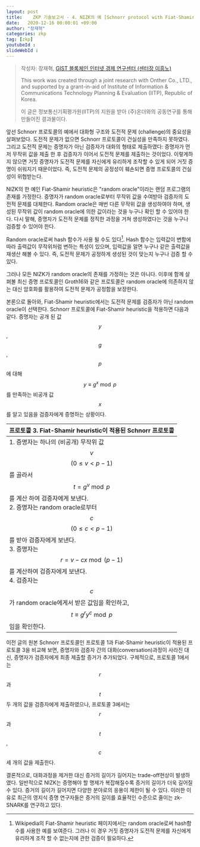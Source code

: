 ```yaml
---
layout: post
title:    ZKP 기술보고서 - 4. NIZK의 예 [Schnorr protocol with Fiat-Shamir heuristic]
date:   2020-12-16 00:00:01 +09:00
author: "장재혁"
categories: zkp
tag: [zkp]
youtubeId :
slideWebId :
---
```



> 작성자: 장재혁, [GIST 블록체인 인터넷 경제 연구센터 (센터장 이흥노)](https://infonet.gist.ac.kr/?page_id=6711)
>
> This work was created through a joint research with Onther Co., LTD., and supported by a grant-in-aid of Institute of Information & Communications Technology Planning & Evaluation (IITP), Republic of Korea.
>
> 이 글은 정보통신기획평가원(IITP)의 지원을 받아 (주)온더와의 공동연구를 통해 만들어진 결과물이다.

앞선 Schnorr 프로토콜의 예에서 대화형 구조와 도전적 문제 (challenge)의 중요성을 살펴보았다. 도전적 문제가 없으면 Schnorr 프로토콜이 건실성을 만족하지 못하였다. 그리고 도전적 문제는 증명자가 아닌 검증자가 대화의 형태로 제출하였다: 증명자가 먼저 무작위 값을 제출 한 후 검증자가 이어서 도전적 문제를 제출하는 것이었다. 이렇게하지 않으면 거짓 증명자가 도전적 문제를 자신에게 유리하게 조작할 수 있게 되어 거짓 증명이 쉬워지기 때문이었다. 즉, 도전적 문제의 공정성이 훼손되면 증명 프로토콜의 건실성이 위협받는다.

NIZK의 한 예인 Fiat-Shamir heuristic은 "random oracle"이라는 랜덤 프로그램의 존재를 가정한다. 증명자가 random oracle로부터 무작위 값을 수여받아 검증자의 도전적 문제를 대체한다. Random oracle은 매번 다른 무작위 값을 생성하여야 하며, 생성된 무작위 값이 random oracle에 의한 값이라는 것을 누구나 확인 할 수 있어야 한다. 다시 말해, 증명자가 도전적 문제를 정직한 과정을 거쳐 생성하였다는 것을 누구나 검증할 수 있어야 한다.

Random oracle로써 hash 함수가 사용 될 수도 있다[^1]. Hash 함수는 입력값이 변함에 따라 출력값이 무작위처럼 변하는 특성이 있으며, 입력값을 알면 누구나 같은 출력값을 재생산 해볼 수 있다. 즉, 도전적 문제가 공정하게 생성된 것이 맞는지 누구나 검증 할 수 있다.

그러나 모든 NIZK가 random oracle의 존재를 가정하는 것은 아니다. 이후에 함께 살펴볼 최신 증명 프로토콜인 Groth16와 같은 프로토콜은 random oracle에 의존하지 않는 대신 암호화를 활용하여 도전적 문제가 공정함을 보장한다.

본론으로 돌아와, Fiat-Shamir heuristic에서는 도전적 문제를 검증자가 아닌 random oracle이 선택한다. Schnorr 프로토콜에 Fiat-Shamir heuristic을 적용하면 다음과 같다. 증명자는 공개 된 값 $$y$$, $$g$$, $$p$$에 대해 $$y\equiv g^x\bmod p$$를 만족하는 비공개 값 $$x$$를 알고 있음을 검증자에게 증명하는 상황이다.

| 프로토콜 3. Fiat-Shamir heuristic이 적용된 Schnorr 프로토콜  |
| ------------------------------------------------------------ |
| 1. 증명자는 하나의 (비공개) 무작위 값 $$v$$ $$\left( 0\le v<p-1 \right)$$를 골라서 $$t=g^v\bmod p$$를 계산 하여 검증자에게 보낸다.<br/>2. 증명자는 random oracle로부터 $$c$$ $$\left( 0\le c<p-1 \right)$$를 받아 검증자에게 보낸다.<br/>3. 증명자는 $$r=v-cx\bmod \left( p-1 \right)$$를 계산하여 검증자에게 보낸다.<br/>4. 검증자는 $$c$$가 random oracle에게서 받은 값임을 확인하고, $$t\equiv g^ry^c\bmod p$$임을 확인한다. |

이전 글의 원본 Schnorr 프로토콜인 프로토콜 1과 Fiat-Shamir heuristic이 적용된 프로토콜 3을 비교해 보면, 증명자와 검증자 간의 대화(conversation)과정이 사라진 대신, 증명자가 검증자에게 최종 제출할 증거가 추가되었다. 구체적으로, 프로토콜 1에서는 $$r$$과 $$t$$ 두 개의 값을 검증자에게 제출하였으나, 프로토콜 3에서는 $$r$$과 $$t$$, $$c$$ 세 개의 값을 제출한다.

결론적으로, 대화과정을 제거한 대신 증거의 길이가 길어지는 trade-off현상이 발생하였다. 일반적으로 NIZK는 증명해야 할 명제가 복잡해질수록 증거의 길이가 더욱 길어질 수 있다. 증거의 길이가 길어지면 다양한 분야로의 응용이 제한이 될 수 있다. 이러한 이유로 최근의 영지식 증명 연구자들은 증거의 길이를 효율적인 수준으로 줄이는 zk-SNARK를 연구하고 있다.

[^1]: Wikipedia의 Fiat-Shamir heuristic 페이지에서는 random oracle로써 hash함수를 사용한 예를 보여준다. 그러나 이 경우 거짓 증명자가 도전적 문제를 자신에게 유리하게 조작 할 수 없는지에 관한 검증이 필요하다.
